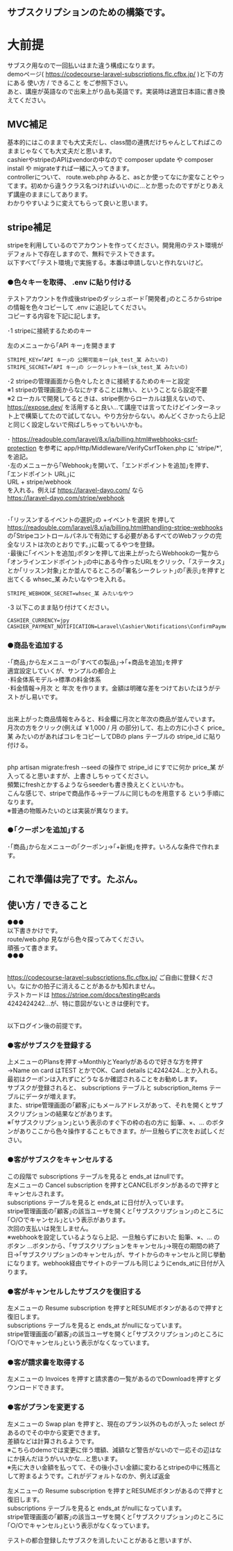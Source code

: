 ## サブスクリプションのための構築です。

# 大前提
サブスク用なので一回払いはまた違う構成になります。<br>
demoページ( https://codecourse-laravel-subscriptions.flc.cfbx.jp/ )と下の方にある 使い方 / できること をご参照下さい。<br>
あと、講座が英語なので出来上がり品も英語です。実装時は適宜日本語に書き換えてください。

## MVC補足
基本的にはこのままでも大丈夫だし、class間の連携だけちゃんとしてればこのままじゃなくても大丈夫だと思います。<br>
cashierやstripeのAPIはvendorの中なので composer update や composer install や migrateすれば一緒に入ってきます。<br>
controllerについて、 route.web.php みると、asとか使ってなにか変なことやってます。初めから違うクラス名つければいいのに…とか思ったのですがとりあえず講座のままにしてあります。<br>
わかりやすいように変えてもらって良いと思います。

## stripe補足
stripeを利用しているのでアカウントを作ってください。開発用のテスト環境がデフォルトで存在しますので、無料でテストできます。<br>
以下すべて｢テスト環境｣で実施する。本番は申請しないと作れないけど。

### ●色々キーを取得、 .env に貼り付ける
テストアカウントを作成後stripeのダッシュボード｢開発者｣のところからstripeの情報を色々コピーして .env に追記してください。<br>
コピーする内容を下記に記します。

･1 stripeに接続するためのキー

左のメニューから｢API キー｣を開きます
```
STRIPE_KEY=｢API キー｣の 公開可能キー(pk_test_某 みたいの)
STRIPE_SECRET=｢API キー｣の シークレットキー(sk_test_某 みたいの)
```

･2 stripeの管理画面から色々したときに接続するためのキーと設定<br>
※1 stripeの管理画面からなにかすることは無い、ということなら設定不要<br>
※2 ローカルで開発してるときは、stripe側からローカルは狙えないので、 https://expose.dev/ を活用すると良い…て講座では言ってたけどインターネット上で構築してたので試してない。やり方分からない。めんどくさかったら上記と同じく設定しないで飛ばしちゃってもいいかも。

･ https://readouble.com/laravel/8.x/ja/billing.html#webhooks-csrf-protection を参考に app/Http/Middleware/VerifyCsrfToken.php に 'stripe/*', を追記。<br>
･左のメニューから｢Webhook｣を開いて、｢エンドポイントを追加｣を押す、<br>
｢エンドポイント URL｣に<br>
URL + stripe/webhook<br>
を入れる。例えば https://laravel-dayo.com/ なら<br>
https://laravel-dayo.com/stripe/webhook<br><br>

･｢リッスンするイベントの選択｣の +イベントを選択 を押して https://readouble.com/laravel/8.x/ja/billing.html#handling-stripe-webhooks の｢Stripeコントロールパネルで有効にする必要があるすべてのWebフックの完全なリストは次のとおりです。｣に載ってるやつを登録。<br>
･最後に｢イベントを追加｣ボタンを押して出来上がったらWebhookの一覧から｢オンラインエンドポイント｣の中にある今作ったURLをクリック、｢ステータス｣とか｢リッスン対象｣とか並んでるところの｢署名シークレット｣の｢表示｣を押すと出てくる whsec_某 みたいなやつを入れる。

```
STRIPE_WEBHOOK_SECRET=whsec_某 みたいなやつ
```

･3 以下このまま貼り付けてください。
```
CASHIER_CURRENCY=jpy
CASHIER_PAYMENT_NOTIFICATION=Laravel\Cashier\Notifications\ConfirmPayment
```

### ●商品を追加する
･｢商品｣から左メニューの｢すべての製品｣→｢+商品を追加｣を押す<br>
適宜設定していくが、サンプルの都合上<br>
･料金体系モデル→標準の料金体系<br>
･料金情報→月次 と 年次 を作ります。金額は明確な差をつけておいたほうがテストがし易いです。<br><br>

出来上がった商品情報をみると、料金欄に月次と年次の商品が並んでいます。<br>
月次の方をクリック(例えば ￥1,000 / 月 の部分)して、右上の方に小さく price_某 みたいのがあればコレをコピーしてDBの plans テーブルの stripe_id に貼り付ける。<br><br>

php artisan migrate:fresh --seed の操作で stripe_id にすでに何か price_某 が入ってると思いますが、上書きしちゃってください。<br>
頻繁にfreshとかするようならseederも書き換えとくといいかも。<br>
こんな感じで、stripeで商品作る→テーブルに同じものを用意する という手順になります。<br>
※普通の物販みたいのとは実装が異なります。<br>

### ●｢クーポンを追加｣する
･｢商品｣から左メニューの｢クーポン｣→｢+新規｣を押す。いろんな条件で作れます。

## これで準備は完了です。たぶん。

## 使い方 / できること
●●●<br>
以下書きかけです。<br>
route/web.php 見ながら色々探ってみてください。<br>
頑張って書きます。<br>
●●●<br><br>

https://codecourse-laravel-subscriptions.flc.cfbx.jp/ ご自由に登録ください。なにかの拍子に消えることがあるかも知れません。<br>
テストカードは https://stripe.com/docs/testing#cards<br>
4242424242…が、特に意図がないときは便利です。<br><br>

以下ログイン後の前提です。<br>

### ●客がサブスクを登録する
上メニューのPlansを押す→MonthlyとYearlyがあるので好きな方を押す→Name on card はTEST とかでOK、Card details に4242424…とか入れる。最初はクーポンは入れずにどうなるか確認されることをお勧めします。<br>
サブスクが登録されると、 subscriptions テーブルと subscription_items テーブルにデータが増えます。<br>
また、stripe管理画面の｢顧客｣にもメールアドレスがあって、それを開くとサブスクリプションの結果などがあります。<br>
※｢サブスクリプション｣という表示のすぐ下の枠の右の方に 鉛筆、×、… のボタンがありここから色々操作することもできます。が一旦触らずに次をお試しください。

### ●客がサブスクをキャンセルする
この段階で subscriptions テーブルを見ると ends_at はnullです。<br>
左メニューの Cancel subscription を押すとCANCELボタンがあるので押すとキャンセルされます。<br>
subscriptions テーブルを見ると ends_at に日付が入っています。<br>
stripe管理画面の｢顧客｣の該当ユーザを開くと｢サブスクリプション｣のところに｢○/○でキャンセル｣という表示があります。<br>
次回の支払いは発生しません。<br>
※webhookを設定しているようなら上記、一旦触らずにおいた 鉛筆、×、… のボタン …ボタンから、｢サブスクリプションをキャンセル｣→現在の期間の終了日→｢サブスクリプションのキャンセル｣が、サイトからのキャンセルと同じ挙動になります。webhook経由でサイトのテーブルも同じようにends_atに日付が入ります。

### ●客がキャンセルしたサブスクを復旧する
左メニューの Resume subscription を押すとRESUMEボタンがあるので押すと復旧します。<br>
subscriptions テーブルを見ると ends_at がnullになっています。<br>
stripe管理画面の｢顧客｣の該当ユーザを開くと｢サブスクリプション｣のところに｢○/○でキャンセル｣という表示がなくなっています。

### ●客が請求書を取得する
左メニューの Invoices を押すと請求書の一覧があるのでDownloadを押すとダウンロードできます。

### ●客がプランを変更する
左メニューの Swap plan を押すと、現在のプラン以外のものが入った select があるのでその中から変更できます。<br>
差額などは計算されるようです。<br>
※こちらのdemoでは変更に伴う増額、減額など警告がないので一応その辺はなにか挟んだほうがいいかな…と思います。<br>
※先に大きい金額を払ってて、その後小さい金額に変わるとstripeの中に残高として貯まるようです。これがデフォルトなのか、例えば返金<br>



左メニューの Resume subscription を押すとRESUMEボタンがあるので押すと復旧します。<br>
subscriptions テーブルを見ると ends_at がnullになっています。<br>
stripe管理画面の｢顧客｣の該当ユーザを開くと｢サブスクリプション｣のところに｢○/○でキャンセル｣という表示がなくなっています。<br>


テストの都合登録したサブスクを消したいことがあると思いますが、<br>



